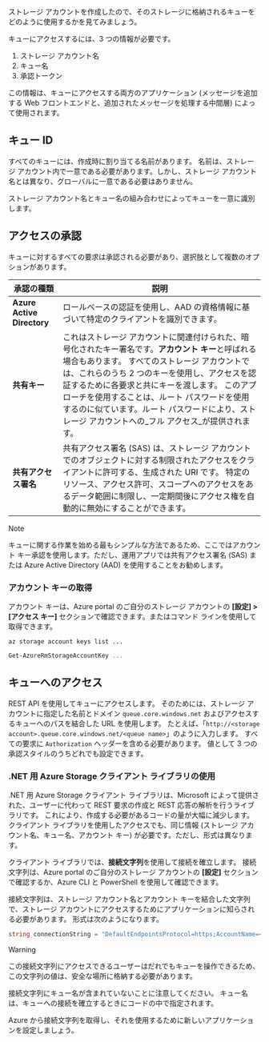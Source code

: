ストレージ アカウントを作成したので、そのストレージに格納されるキューをどのように使用するかを見てみましょう。

キューにアクセスするには、3 つの情報が必要です。

 1. ストレージ アカウント名
 2. キュー名
 3. 承認トークン

この情報は、キューにアクセスする両方のアプリケーション (メッセージを追加する Web フロントエンドと、追加されたメッセージを処理する中間層) によって使用されます。

## <a name="queue-identity"></a>キュー ID

すべてのキューには、作成時に割り当てる名前があります。 名前は、ストレージ アカウント内で一意である必要があります。しかし、ストレージ アカウント名とは異なり、グローバルに一意である必要はありません。

ストレージ アカウント名とキュー名の組み合わせによってキューを一意に識別します。

## <a name="access-authorization"></a>アクセスの承認

キューに対するすべての要求は承認される必要があり、選択肢として複数のオプションがあります。

| 承認の種類 | 説明 |
|--------------------|-------------|
| **Azure Active Directory** | ロールベースの認証を使用し、AAD の資格情報に基づいて特定のクライアントを識別できます。 |
| **共有キー** | これはストレージ アカウントに関連付けられた、暗号化されたキー署名です。**アカウント キー**と呼ばれる場合もあります。 すべてのストレージ アカウントでは、これらのうち 2 つのキーを使用し、アクセスを認証するために各要求と共にキーを渡します。 このアプローチを使用することは、ルート パスワードを使用するのに似ています。ルート パスワードにより、ストレージ アカウントへの_フル アクセス_が提供されます。 |
| **共有アクセス署名** | 共有アクセス署名 (SAS) は、ストレージ アカウントでのオブジェクトに対する制限されたアクセスをクライアントに許可する、生成された URI です。 特定のリソース、アクセス許可、スコープへのアクセスをあるデータ範囲に制限し、一定期間後にアクセス権を自動的に無効にすることができます。  |

> [!NOTE]
> キューに関する作業を始める最もシンプルな方法であるため、ここではアカウント キー承認を使用します。ただし、運用アプリでは共有アクセス署名 (SAS) または Azure Active Directory (AAD) を使用することをお勧めします。

### <a name="retrieving-the-account-key"></a>アカウント キーの取得
 
アカウント キーは、Azure portal のご自分のストレージ アカウントの **[設定] > [アクセス キー]** セクションで確認できます。またはコマンド ラインを使用して取得できます。

```azurecli
az storage account keys list ...
```

```powershell
Get-AzureRmStorageAccountKey ...
```

## <a name="accessing-queues"></a>キューへのアクセス

REST API を使用してキューにアクセスします。 そのためには、ストレージ アカウントに指定した名前とドメイン `queue.core.windows.net` およびアクセスするキューへのパスを結合した URL を使用します。 たとえば、「`http://<storage account>.queue.core.windows.net/<queue name>`」のように入力します。 すべての要求に `Authorization` ヘッダーを含める必要があります。 値として 3 つの承認スタイルのうちどれでも設定できます。

### <a name="using-the-azure-storage-client-library-for-net"></a>.NET 用 Azure Storage クライアント ライブラリの使用

.NET 用 Azure Storage クライアント ライブラリは、Microsoft によって提供された、ユーザーに代わって REST 要求の作成と REST 応答の解析を行うライブラリです。 これにより、作成する必要があるコードの量が大幅に減少します。 クライアント ライブラリを使用したアクセスでも、同じ情報 (ストレージ アカウント名、キュー名、アカウント キー) が必要です。ただし、形式は異なります。

クライアント ライブラリでは、**接続文字列**を使用して接続を確立します。 接続文字列は、Azure portal のご自分のストレージ アカウントの **[設定]** セクションで確認するか、Azure CLI と PowerShell を使用して確認できます。

接続文字列は、ストレージ アカウント名とアカウント キーを結合した文字列で、ストレージ アカウントにアクセスするためにアプリケーションに知らされる必要があります。 形式は次のようになります。

```csharp
string connectionString = "DefaultEndpointsProtocol=https;AccountName=<your storage account name>;AccountKey=<your key>;EndpointSuffix=core.windows.net"
```

> [!WARNING]
> この接続文字列にアクセスできるユーザーはだれでもキューを操作できるため、この文字列の値は、安全な場所に格納する必要があります。

接続文字列にキュー名が含まれていないことに注意してください。 キュー名は、キューへの接続を確立するときにコードの中で指定されます。

Azure から接続文字列を取得し、それを使用するために新しいアプリケーションを設定しましょう。